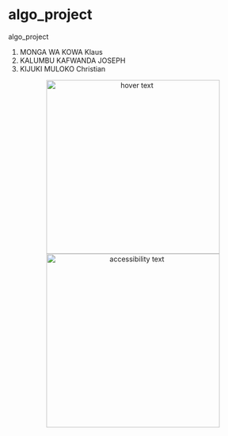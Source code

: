 # algo_project
algo_project
 
1. MONGA WA KOWA Klaus
2. KALUMBU KAFWANDA JOSEPH
3. KIJUKI MULOKO Christian

<p align="center">
  <img src="your_relative_path_here" width="350" title="hover text">
  <img src="your_relative_path_here_number_2_large_name" width="350" alt="accessibility text">
</p>
